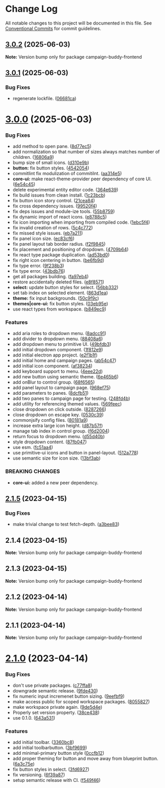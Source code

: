 # Change Log

All notable changes to this project will be documented in this file.
See [Conventional Commits](https://conventionalcommits.org) for commit guidelines.

## [3.0.2](https://github.com/Campaign-Buddy/campaign-buddy-frontend/compare/v3.0.1...v3.0.2) (2025-06-03)

**Note:** Version bump only for package campaign-buddy-frontend

## [3.0.1](https://github.com/Campaign-Buddy/campaign-buddy-frontend/compare/v3.0.0...v3.0.1) (2025-06-03)

### Bug Fixes

- regenerate lockfile. ([06681ca](https://github.com/Campaign-Buddy/campaign-buddy-frontend/commit/06681caa359a7f30ec4d736372835d3b7c415611))

# [3.0.0](https://github.com/Campaign-Buddy/campaign-buddy-frontend/compare/v2.1.5...v3.0.0) (2025-06-03)

### Bug Fixes

- add method to open pane. ([8d77ec5](https://github.com/Campaign-Buddy/campaign-buddy-frontend/commit/8d77ec57638e19aafbd702ae3aa280ad0f43f6ef))
- add normalization so that number of sizes always matches number of children. ([16806a9](https://github.com/Campaign-Buddy/campaign-buddy-frontend/commit/16806a91f9be9f28914823e2e62ac37fe49401a9))
- bump size of small icons. ([d310e9b](https://github.com/Campaign-Buddy/campaign-buddy-frontend/commit/d310e9b0a6db2230010391b9a0c9d8f573b26357))
- **button:** fix button styles. ([4542054](https://github.com/Campaign-Buddy/campaign-buddy-frontend/commit/45420546096619bbeea238bfb0f1e493c28fada2))
- commitlint fix modulization of commitilnt. ([aa314e5](https://github.com/Campaign-Buddy/campaign-buddy-frontend/commit/aa314e55b8f0fe34b327ee944954710811e92719))
- **core-ui:** make react-theme-provider peer dependency of core UI. ([6e54c45](https://github.com/Campaign-Buddy/campaign-buddy-frontend/commit/6e54c45304390e74858632649c79fa24287729e0))
- delete experimental entity editor code. ([364e639](https://github.com/Campaign-Buddy/campaign-buddy-frontend/commit/364e6390543997028c96ba26fea1f40666e1601c))
- fix build issues from clean install. ([1c23bcb](https://github.com/Campaign-Buddy/campaign-buddy-frontend/commit/1c23bcbdb7043e22c3d43ee457a074d54785cd83))
- fix button icon story control. ([21cea84](https://github.com/Campaign-Buddy/campaign-buddy-frontend/commit/21cea84d1be846548e054a12f0495981d4f8d7c0))
- fix cross dependency issues. ([99520f4](https://github.com/Campaign-Buddy/campaign-buddy-frontend/commit/99520f49845f976eceaf3b7d27a34bcc969c676e))
- fix deps issues and module-ize tools. ([55b8759](https://github.com/Campaign-Buddy/campaign-buddy-frontend/commit/55b8759031f96da96d54ed92753f483d2c598122))
- fix dynamic import of react icons. ([e8788c5](https://github.com/Campaign-Buddy/campaign-buddy-frontend/commit/e8788c547a91b04899b22a0172ead01568e71f47))
- fix icon importing when importing from compiled code. ([1ebc5f4](https://github.com/Campaign-Buddy/campaign-buddy-frontend/commit/1ebc5f4533dfafff9850535e2bf3d82ccbe9ef09))
- fix invalid creation of rows. ([5c4c772](https://github.com/Campaign-Buddy/campaign-buddy-frontend/commit/5c4c7723935543ce286662bfd2723b537fdfb65b))
- fix missed style issues. ([eb7a211](https://github.com/Campaign-Buddy/campaign-buddy-frontend/commit/eb7a211aa038c6af52dd0aa53faf6e0432be3879))
- fix panel icon size. ([ec83cf6](https://github.com/Campaign-Buddy/campaign-buddy-frontend/commit/ec83cf69595cef3e2c48c316d44f6406a0c3d5ee))
- fix panel layout tab border radius. ([f2f9845](https://github.com/Campaign-Buddy/campaign-buddy-frontend/commit/f2f9845617374458aeb0f545ac9efa1341bd8586))
- fix placement and positioning of dropdown. ([4709b64](https://github.com/Campaign-Buddy/campaign-buddy-frontend/commit/4709b6450471298d6cb57a530d7d6fc3ef46ceb5))
- fix react type package duplication. ([ad53bd0](https://github.com/Campaign-Buddy/campaign-buddy-frontend/commit/ad53bd0881124deff48317ba39a3044e50e02e1b))
- fix right icon centering in button. ([be6fb9d](https://github.com/Campaign-Buddy/campaign-buddy-frontend/commit/be6fb9d64a0684793281f00df22f1cb29f9d497c))
- fix type error. ([9f238b3](https://github.com/Campaign-Buddy/campaign-buddy-frontend/commit/9f238b3e470ca4c0b5797f3f1fd6a538eeee1cfe))
- fix type error. ([43bdb76](https://github.com/Campaign-Buddy/campaign-buddy-frontend/commit/43bdb76a0f671168d00047e54651d704f1396a5e))
- get all packages building. ([fa97eb4](https://github.com/Campaign-Buddy/campaign-buddy-frontend/commit/fa97eb46c6d90a32344c224082646b067049761f))
- restore accidentally deleted files. ([e8f8571](https://github.com/Campaign-Buddy/campaign-buddy-frontend/commit/e8f8571c5a22a3005a9436ac3a063592ce72f366))
- **select:** update button styles for select. ([56bb332](https://github.com/Campaign-Buddy/campaign-buddy-frontend/commit/56bb332e9d0b7dece8018f3e607d4521608030a9))
- set tab index on selected element. ([863d1ea](https://github.com/Campaign-Buddy/campaign-buddy-frontend/commit/863d1ead9b1f9e55e2e1edb875d4b995ce60c4b4))
- **theme:** fix input backgrounds. ([50c9f9c](https://github.com/Campaign-Buddy/campaign-buddy-frontend/commit/50c9f9c48e06a83f10680c694e3a4b4625aefae8))
- **themes|core-ui:** fix button styles. ([03eb95e](https://github.com/Campaign-Buddy/campaign-buddy-frontend/commit/03eb95e5d355613696a3745883f2ab376f6c40bd))
- use react types from workspace. ([b849ec9](https://github.com/Campaign-Buddy/campaign-buddy-frontend/commit/b849ec920f8e3ffe84af22463e3df1c5e21b2e8e))

### Features

- add aria roles to dropdown menu. ([8adcc91](https://github.com/Campaign-Buddy/campaign-buddy-frontend/commit/8adcc911c44c94db33a7bf3d378ce37a2f0474a9))
- add divider to dropdown menu. ([88408a6](https://github.com/Campaign-Buddy/campaign-buddy-frontend/commit/88408a68bc28c5b7144679343545f98a04c0ac43))
- add dropdown menu to primitive UI. ([49bfdb3](https://github.com/Campaign-Buddy/campaign-buddy-frontend/commit/49bfdb3f5ccbfcd400674738826b47fbed143d6d))
- add initial dropdown component. ([1f812e9](https://github.com/Campaign-Buddy/campaign-buddy-frontend/commit/1f812e9d68af059cbeb141bd95126d4f2bd09f8a))
- add initial electron app project. ([e2f1b1f](https://github.com/Campaign-Buddy/campaign-buddy-frontend/commit/e2f1b1f6c73c2daf356720fb7f51fcb39bec1bec))
- add initial home and campaign pages. ([ab54c47](https://github.com/Campaign-Buddy/campaign-buddy-frontend/commit/ab54c471b2a20af0f2addb88adc71babe362d02e))
- add initial icon component. ([af38234](https://github.com/Campaign-Buddy/campaign-buddy-frontend/commit/af3823443237b6a502ef666d5d73441c9210f6e7))
- add keyboard support to menu. ([4eee22d](https://github.com/Campaign-Buddy/campaign-buddy-frontend/commit/4eee22d83af8d2f141bc81e01b92d9191d78f0bf))
- add new button using semantic theme. ([6e465b6](https://github.com/Campaign-Buddy/campaign-buddy-frontend/commit/6e465b699593f268b56d3a0080f6e7e8a7f2a23a))
- add onBlur to control group. ([68f6565](https://github.com/Campaign-Buddy/campaign-buddy-frontend/commit/68f65652a4dfb83c8c6a82f675e77170ca6e833d))
- add panel layout to campaign page. ([968ef75](https://github.com/Campaign-Buddy/campaign-buddy-frontend/commit/968ef758d8224ca9bc05948e334d72767da4e595))
- add parameters to panes. ([8dcfb51](https://github.com/Campaign-Buddy/campaign-buddy-frontend/commit/8dcfb514ae6dd2ae85514dad69fe42d8c2687f31))
- add two panes to campaign page for testing. ([248fd4b](https://github.com/Campaign-Buddy/campaign-buddy-frontend/commit/248fd4bc212d795caf9d8b63eca8c79a127b21a2))
- add utility for referencing themed values. ([569feec](https://github.com/Campaign-Buddy/campaign-buddy-frontend/commit/569feec08bf4b0ff78b83a32f7602e07d166225a))
- close dropdown on click outside. ([8287266](https://github.com/Campaign-Buddy/campaign-buddy-frontend/commit/8287266f2fdec9a1c7b93313523cc93752f646dd))
- close dropdown on escape key. ([0530c39](https://github.com/Campaign-Buddy/campaign-buddy-frontend/commit/0530c398f73b5da9af07474abc921bff5160fe97))
- commonjsify config files. ([80181a9](https://github.com/Campaign-Buddy/campaign-buddy-frontend/commit/80181a98194ddaf44ea3b73f19fd094f89d5ac92))
- increase extra large icon height. ([d87b57f](https://github.com/Campaign-Buddy/campaign-buddy-frontend/commit/d87b57f3a7f199ef06a3ce437d5841d90b972dd2))
- manage tab index in control group. ([f6d2004](https://github.com/Campaign-Buddy/campaign-buddy-frontend/commit/f6d200493da4e32cacd070c3952fdde31b0506d4))
- return focus to dropdown menu. ([d55d40b](https://github.com/Campaign-Buddy/campaign-buddy-frontend/commit/d55d40bf14b1af36d0e930db57304e5e6b064045))
- style dropdown content. ([87fb047](https://github.com/Campaign-Buddy/campaign-buddy-frontend/commit/87fb047b98e67d437e394ecd7755f810fd253a8c))
- use esm. ([fc51aa4](https://github.com/Campaign-Buddy/campaign-buddy-frontend/commit/fc51aa47a266d1f766a4a7ad125b1643d1b9893c))
- use primitive-ui icons and button in panel-layout. ([512a778](https://github.com/Campaign-Buddy/campaign-buddy-frontend/commit/512a778dd318f598222725a1e271aed7ec6a3510))
- use semantic size for icon size. ([13bf3ab](https://github.com/Campaign-Buddy/campaign-buddy-frontend/commit/13bf3ab6708e4c11ae10d6c0d12495d253b54ec8))

### BREAKING CHANGES

- **core-ui:** added a new peer dependency.

## [2.1.5](https://github.com/Campaign-Buddy/campaign-buddy-frontend/compare/v2.1.4...v2.1.5) (2023-04-15)

### Bug Fixes

- make trivial change to test fetch-depth. ([a3bee83](https://github.com/Campaign-Buddy/campaign-buddy-frontend/commit/a3bee8375c12cf5cd7372b7b9f1882ed05b4f215))

## 2.1.4 (2023-04-15)

**Note:** Version bump only for package campaign-buddy-frontend

## 2.1.3 (2023-04-15)

**Note:** Version bump only for package campaign-buddy-frontend

## 2.1.2 (2023-04-14)

**Note:** Version bump only for package campaign-buddy-frontend

## 2.1.1 (2023-04-14)

**Note:** Version bump only for package campaign-buddy-frontend

# [2.1.0](https://github.com/Campaign-Buddy/campaign-buddy-frontend/compare/v0.1.0...v2.1.0) (2023-04-14)

### Bug Fixes

- don't use private packages. ([c77ffa8](https://github.com/Campaign-Buddy/campaign-buddy-frontend/commit/c77ffa86af7fd5a96338f2a9793572b94844d8af))
- downgrade semantic release. ([9fde430](https://github.com/Campaign-Buddy/campaign-buddy-frontend/commit/9fde4307dc31e14dede222fa35b04831b600fa9e))
- fix numeric input incremenet button sizing. ([9eefbf9](https://github.com/Campaign-Buddy/campaign-buddy-frontend/commit/9eefbf9c19175c005ab5c93625d6a9b92527ec52))
- make access public for scoped workspace packages. ([8055827](https://github.com/Campaign-Buddy/campaign-buddy-frontend/commit/805582741295a8b683f8e4de924b55f5955bbad7))
- make workspace private again. ([9de5d4e](https://github.com/Campaign-Buddy/campaign-buddy-frontend/commit/9de5d4e7d1e47c0f211ae664d0f957f39193e132))
- Properly set version property. ([38ce438](https://github.com/Campaign-Buddy/campaign-buddy-frontend/commit/38ce438d19c64248504e52baf130577dc9292058))
- use 0.1.0. ([643a531](https://github.com/Campaign-Buddy/campaign-buddy-frontend/commit/643a53115d365fc4523a22e018a8db0c009510be))

### Features

- add initial toolbar. ([3360bc8](https://github.com/Campaign-Buddy/campaign-buddy-frontend/commit/3360bc8d706681dfc77e41fbde4184f294b12bde))
- add initial toolbarbutton. ([3bf9699](https://github.com/Campaign-Buddy/campaign-buddy-frontend/commit/3bf96990a94336ebc70c6f159c5d5ec73719956d))
- add minimal-primary button style ([0ccfb12](https://github.com/Campaign-Buddy/campaign-buddy-frontend/commit/0ccfb12a8b49e8ed7f5a31dd61ba5349b6e47f8a))
- add proper theming for button and move away from blueprint button. ([6a3c75e](https://github.com/Campaign-Buddy/campaign-buddy-frontend/commit/6a3c75e39be1437e2cb8ee90238bc4ce9f4a34aa))
- fix button styles in select. ([3fd6927](https://github.com/Campaign-Buddy/campaign-buddy-frontend/commit/3fd69272473f3d33fa4196ef4ec33ad56e05279f))
- fix versioning. ([6f39a87](https://github.com/Campaign-Buddy/campaign-buddy-frontend/commit/6f39a87b85365175f175e177d4f4ca3edd20b2e8))
- setup semantic release with CI. ([f549f46](https://github.com/Campaign-Buddy/campaign-buddy-frontend/commit/f549f4671aa44ee9092c9b7583ec1ab97c07316d))
